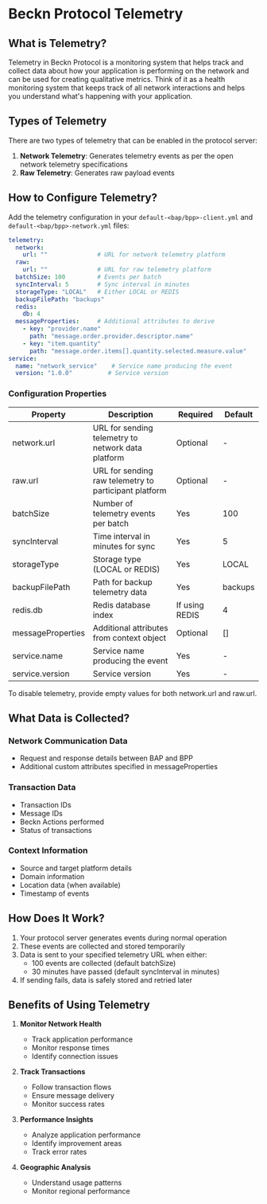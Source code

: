 # Beckn Protocol Telemetry

## What is Telemetry?
Telemetry in Beckn Protocol is a monitoring system that helps track and collect data about how your application is performing on the network and can be used for creating qualitative metrics. Think of it as a health monitoring system that keeps track of all network interactions and helps you understand what's happening with your application.

## Types of Telemetry
There are two types of telemetry that can be enabled in the protocol server:

1. **Network Telemetry**: Generates telemetry events as per the open network telemetry specifications
2. **Raw Telemetry**: Generates raw payload events

## How to Configure Telemetry?
Add the telemetry configuration in your `default-<bap/bpp>-client.yml` and `default-<bap/bpp>-network.yml` files:

```yaml
telemetry:
  network:
    url: ""              # URL for network telemetry platform
  raw:
    url: ""              # URL for raw telemetry platform
  batchSize: 100         # Events per batch
  syncInterval: 5        # Sync interval in minutes
  storageType: "LOCAL"   # Either LOCAL or REDIS
  backupFilePath: "backups"
  redis:
    db: 4
  messageProperties:     # Additional attributes to derive
    - key: "provider.name"
      path: "message.order.provider.descriptor.name"
    - key: "item.quantity" 
      path: "message.order.items[].quantity.selected.measure.value"
service:
  name: "network_service"    # Service name producing the event
  version: "1.0.0"          # Service version
```

### Configuration Properties

| Property | Description | Required | Default |
|----------|-------------|----------|---------|
| network.url | URL for sending telemetry to network data platform | Optional | - |
| raw.url | URL for sending raw telemetry to participant platform | Optional | - |
| batchSize | Number of telemetry events per batch | Yes | 100 |
| syncInterval | Time interval in minutes for sync | Yes | 5 |
| storageType | Storage type (LOCAL or REDIS) | Yes | LOCAL |
| backupFilePath | Path for backup telemetry data | Yes | backups |
| redis.db | Redis database index | If using REDIS | 4 |
| messageProperties | Additional attributes from context object | Optional | [] |
| service.name | Service name producing the event | Yes | - |
| service.version | Service version | Yes | - |

To disable telemetry, provide empty values for both network.url and raw.url.

## What Data is Collected?

### Network Communication Data
- Request and response details between BAP and BPP
- Additional custom attributes specified in messageProperties

### Transaction Data
- Transaction IDs
- Message IDs 
- Beckn Actions performed
- Status of transactions

### Context Information
- Source and target platform details
- Domain information
- Location data (when available)
- Timestamp of events

## How Does It Work?

1. Your protocol server generates events during normal operation
2. These events are collected and stored temporarily
3. Data is sent to your specified telemetry URL when either:
   - 100 events are collected (default batchSize)
   - 30 minutes have passed (default syncInterval in minutes)
4. If sending fails, data is safely stored and retried later

## Benefits of Using Telemetry

1. **Monitor Network Health**
   - Track application performance
   - Monitor response times
   - Identify connection issues

2. **Track Transactions**
   - Follow transaction flows
   - Ensure message delivery
   - Monitor success rates

3. **Performance Insights**
   - Analyze application performance
   - Identify improvement areas
   - Track error rates

4. **Geographic Analysis**
   - Understand usage patterns
   - Monitor regional performance








